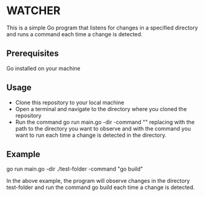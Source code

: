 # WATCHER

This is a simple Go program that listens for changes in a specified directory and runs a command each time a change is detected.

## Prerequisites

Go installed on your machine

## Usage

- Clone this repository to your local machine
- Open a terminal and navigate to the directory where you cloned the repository
- Run the command go run main.go -dir <directory to observe changes> -command "<command to run each time changes are observed>" replacing <directory to observe changes> with the path to the directory you want to observe and <command to run each time changes are observed> with the command you want to run each time a change is detected in the directory.

## Example

go run main.go -dir ./test-folder -command "go build"

In the above example, the program will observe changes in the directory test-folder and run the command go build each time a change is detected.
